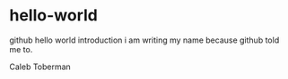 # hello-world
github hello world introduction
i am writing my name because github told me to.


Caleb Toberman
